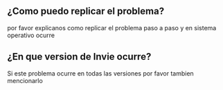 ## ¿Como puedo replicar el problema?
por favor explicanos como replicar el problema paso a paso y en sistema operativo ocurre
## ¿En que version de Invie ocurre?
Si este problema ocurre en todas las versiones por favor tambien mencionarlo
